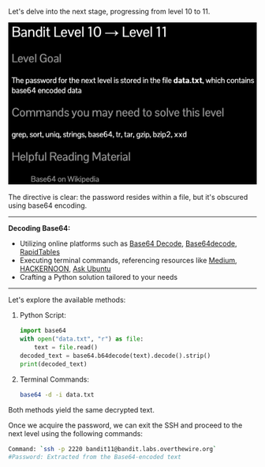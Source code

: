 Let's delve into the next stage, progressing from level 10 to 11.

![untitled](ScreenShots/Level%2010%20->%2011.jpg)

The directive is clear: the password resides within a file, but it's obscured using base64 encoding.

---
**Decoding Base64:**
- Utilizing online platforms such as [Base64 Decode](https://www.base64decode.org/), [Base64decode](https://www.base64decode.net/), [RapidTables](https://www.base64decode.net/)
- Executing terminal commands, referencing resources like [Medium](https://medium.com/@IToolkit_co/how-to-base64-decode-on-mac-baa30cc15b0c), [HACKERNOON](https://hackernoon.com/how-to-convert-base64-data-to-files-on-linux-and-mac-os), [Ask Ubuntu](https://askubuntu.com/questions/178521/how-can-i-decode-a-base64-string-from-the-command-line)
- Crafting a Python solution tailored to your needs

---
Let's explore the available methods:
1. Python Script:
    ```python
    import base64
    with open("data.txt", "r") as file:
        text = file.read()
    decoded_text = base64.b64decode(text).decode().strip()
    print(decoded_text)
    ```
2. Terminal Commands:
    ```bash
    base64 -d -i data.txt
    ```
Both methods yield the same decrypted text.  

Once we acquire the password, we can exit the SSH and proceed to the next level using the following commands:
```bash
Command: `ssh -p 2220 bandit11@bandit.labs.overthewire.org`
#Password: Extracted from the Base64-encoded text
```
<!-- Password: `6zPeziLdR2RKNdNYFNb6nVCKzphlXHBM` -->